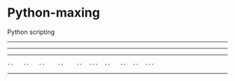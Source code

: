 # Python-maxing
Python scripting 

------   --   --  ------  --   --   -----   --   --
--       --   --    --    ---  --  --   --  ---  --
------   --   --    --    -- - --  --   --  -- - --
    --   --   --    --    --  ---  --   --  --  ---
------    -----     --    --   --   -----   --   --

